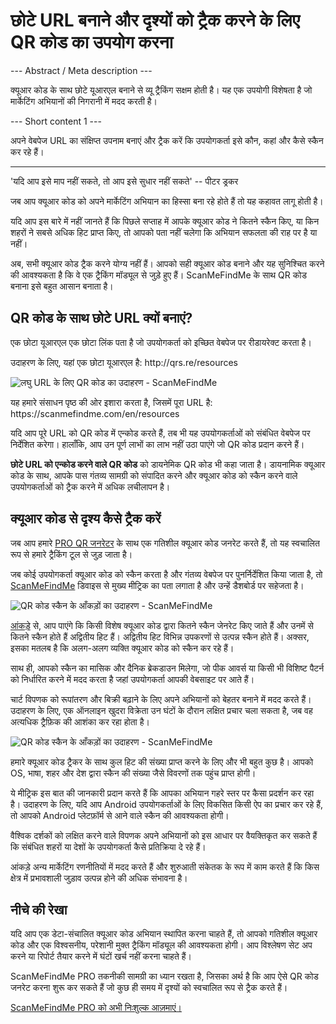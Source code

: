 <h1>छोटे URL बनाने और दृश्यों को ट्रैक करने के लिए QR कोड का उपयोग करना</h1>

--- Abstract / Meta description ---

क्यूआर कोड के साथ छोटे यूआरएल बनाने से व्यू ट्रैकिंग सक्षम होती है। यह एक उपयोगी विशेषता है जो मार्केटिंग अभियानों की निगरानी में मदद करती है।

--- Short content 1 ---

अपने वेबपेज URL का संक्षिप्त उपनाम बनाएं और ट्रैक करें कि उपयोगकर्ता इसे कौन, कहां और कैसे स्कैन कर रहे हैं।

----------

<p><span class="font-italic">'यदि आप इसे माप नहीं सकते, तो आप इसे सुधार नहीं सकते'</span> -- पीटर ड्रकर</p>

<p>जब आप क्यूआर कोड को अपने मार्केटिंग अभियान का हिस्सा बना रहे होते हैं तो यह कहावत लागू होती है।</p>

<p>यदि आप इस बारे में नहीं जानते हैं कि पिछले सप्ताह में आपके क्यूआर कोड ने कितने स्कैन किए, या किन शहरों ने सबसे अधिक हिट प्राप्त किए, तो आपको पता नहीं चलेगा कि अभियान सफलता की राह पर है या नहीं।</p>

<p>अब, सभी क्यूआर कोड ट्रैक करने योग्य नहीं हैं। आपको सही क्यूआर कोड बनाने और यह सुनिश्चित करने की आवश्यकता है कि वे एक ट्रैकिंग मॉड्यूल से जुड़े हुए हैं। ScanMeFindMe के साथ QR कोड बनाना इसे बहुत आसान बनाता है। </p>

<h2>QR कोड के साथ छोटे URL क्यों बनाएं?</h2>

<p>एक छोटा यूआरएल एक छोटा लिंक पता है जो उपयोगकर्ता को इच्छित वेबपेज पर रीडायरेक्ट करता है। </p>

<p>उदाहरण के लिए, यहां एक छोटा यूआरएल है: <span class="font-italic">http://qrs.re/resources</span></p>

<p class="imageholder">
    <img src="https://media.scanmefindme.com/blog/about_dynamic_url/files/img 1 - qr.png"
        alt="लघु URL के लिए QR कोड का उदाहरण - ScanMeFindMe">
</p>

<p>यह हमारे संसाधन पृष्ठ की ओर इशारा करता है, जिसमें पूरा URL है: <span class="font-italic">https://scanmefindme.com/en/resources</span></p>

<p>यदि आप पूरे URL को QR कोड में एन्कोड करते हैं, तब भी यह उपयोगकर्ताओं को संबंधित वेबपेज पर निर्देशित करेगा। हालाँकि, आप उन पूर्ण लाभों का लाभ नहीं उठा पाएंगे जो QR कोड प्रदान करने हैं। </p>

<p><strong>छोटे URL को एन्कोड करने वाले QR कोड</strong> को डायनेमिक QR कोड भी कहा जाता है। डायनामिक क्यूआर कोड के साथ, आपके पास गंतव्य सामग्री को संपादित करने और क्यूआर कोड को स्कैन करने वाले उपयोगकर्ताओं को ट्रैक करने में अधिक लचीलापन है।</p>

<h2>क्यूआर कोड से दृश्य कैसे ट्रैक करें</h2>

<p>जब आप हमारे <a href="#pro">PRO QR जनरेटर</a> के साथ एक गतिशील क्यूआर कोड जनरेट करते हैं, तो यह स्वचालित रूप से हमारे ट्रैकिंग टूल से जुड़ जाता है।</p>

<p>जब कोई उपयोगकर्ता क्यूआर कोड को स्कैन करता है और गंतव्य वेबपेज पर पुनर्निर्देशित किया जाता है, तो <a href="#static:url">ScanMeFindMe</a> डिवाइस से मुख्य मीट्रिक का पता लगाता है और उन्हें डैशबोर्ड पर सहेजता है।</p>

<p class="imageholder">
    <img src="https://media.scanmefindme.com/blog/about_dynamic_url/files/img 2 - total scans.png"
        alt="QR कोड स्कैन के आँकड़ों का उदाहरण - ScanMeFindMe">
</p>

<p><a href="#article:about_statistics" title="डायनेमिक क्यूआर कोड के लिए स्कैन आंकड़े">आंकड़े</a> से, आप पाएंगे कि किसी विशेष क्यूआर कोड द्वारा कितने स्कैन जेनरेट किए जाते हैं और उनमें से कितने स्कैन होते हैं अद्वितीय हिट हैं। अद्वितीय हिट विभिन्न उपकरणों से उत्पन्न स्कैन होते हैं। अक्सर, इसका मतलब है कि अलग-अलग व्यक्ति क्यूआर कोड को स्कैन कर रहे हैं। </p>

<p>साथ ही, आपको स्कैन का मासिक और दैनिक ब्रेकडाउन मिलेगा, जो पीक आवर्स या किसी भी विशिष्ट पैटर्न को निर्धारित करने में मदद करता है जहां उपयोगकर्ता आपकी वेबसाइट पर आते हैं। </p>

<p>चार्ट विपणक को रूपांतरण और बिक्री बढ़ाने के लिए अपने अभियानों को बेहतर बनाने में मदद करते हैं। उदाहरण के लिए, एक ऑनलाइन खुदरा विक्रेता उन घंटों के दौरान लक्षित प्रचार चला सकता है, जब वह अत्यधिक ट्रैफ़िक की आशंका कर रहा होता है।</p>

<p class="imageholder">
    <img src="https://media.scanmefindme.com/blog/about_dynamic_url/files/img 3 - scans by.png"
        alt="QR कोड स्कैन के आँकड़ों का उदाहरण - ScanMeFindMe">
</p>

<p>हमारे क्यूआर कोड ट्रैकर के साथ कुल हिट की संख्या प्राप्त करने के लिए और भी बहुत कुछ है। आपको OS, भाषा, शहर और देश द्वारा स्कैन की संख्या जैसे विवरणों तक पहुंच प्राप्त होगी। </p>

<p>ये मीट्रिक इस बात की जानकारी प्रदान करते हैं कि आपका अभियान गहरे स्तर पर कैसा प्रदर्शन कर रहा है। उदाहरण के लिए, यदि आप Android उपयोगकर्ताओं के लिए विकसित किसी ऐप का प्रचार कर रहे हैं, तो आपको Android प्लेटफ़ॉर्म से आने वाले स्कैन की आवश्यकता होगी। </p>

<p>वैश्विक दर्शकों को लक्षित करने वाले विपणक अपने अभियानों को इस आधार पर वैयक्तिकृत कर सकते हैं कि संबंधित शहरों या देशों के उपयोगकर्ता कैसे प्रतिक्रिया दे रहे हैं। </p>

<p>आंकड़े अन्य मार्केटिंग रणनीतियों में मदद करते हैं और शुरुआती संकेतक के रूप में काम करते हैं कि किस क्षेत्र में प्रभावशाली जुड़ाव उत्पन्न होने की अधिक संभावना है। </p>

<h2>नीचे की रेखा</h2>

<p>यदि आप एक डेटा-संचालित क्यूआर कोड अभियान स्थापित करना चाहते हैं, तो आपको गतिशील क्यूआर कोड और एक विश्वसनीय, परेशानी मुक्त ट्रैकिंग मॉड्यूल की आवश्यकता होगी। आप विश्लेषण सेट अप करने या रिपोर्ट तैयार करने में घंटों खर्च नहीं करना चाहते हैं।</p>

<p>ScanMeFindMe PRO तकनीकी सामग्री का ध्यान रखता है, जिसका अर्थ है कि आप ऐसे QR कोड जनरेट करना शुरू कर सकते हैं जो कुछ ही समय में दृश्यों को स्वचालित रूप से ट्रैक करते हैं।</p>

<p><a href="#pro">ScanMeFindMe PRO को अभी निःशुल्क आज़माएं।</a></p>
